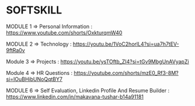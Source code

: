# SOFTSKILL

MODULE 1
=> Personal Information : https://www.youtube.com/shorts/OxkturqmW40

MODULE 2
=> Technology : https://youtu.be/1VoC2horlL4?si=ua7h7tEV-9ftRa0v

Module 3
=> Projects : https://youtu.be/ysTOftb_ZI4?si=tGv9MbgUnAVyapZi

Module 4
=> HR Questions : https://youtube.com/shorts/mzE0_Rf3-8M?si=IOuBHibUNoQqtBY7

MODULE 6
=> Self Evaluation, Linkedin Profile And Resume Builder : https://www.linkedin.com/in/makavana-tushar-b14a91181
